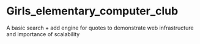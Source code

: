 Girls_elementary_computer_club
==============================

A basic search + add engine for quotes to demonstrate web infrastructure and importance of scalability
